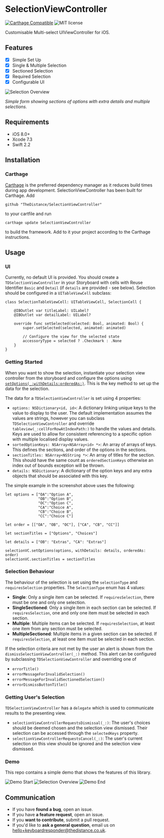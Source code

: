 # SelectionViewController

[![Carthage Compatible](https://img.shields.io/badge/Carthage-compatible-4BC51D.svg?style=flat)](https://github.com/Carthage/Carthage)
![MIT license](https://img.shields.io/badge/license-MIT-lightgrey.svg)

Customisable Multi-select UIViewController for iOS.

## Features

* [x] Simple Set Up
* [x] Single & Multiple Selection
* [x] Sectioned Selection
* [x] Required Selection
* [x] Configurable UI

![Selection Overview](./docs/Resources/Images/SelectionOverview.png)

*Simple form showing sections of options with extra details and multiple selections.*

## Requirements

- iOS 8.0+
- Xcode 7.3
- Swift 2.2

## Installation

### Carthage

[Carthage](https://github.com/Carthage/Carthage) is the preferred dependency manager as it reduces build times during app development. SelectionViewController has been built for Carthage. Add 
	
	github "TheDistance/SelectionViewController"
	
to your cartfile and run
	
	carthage update SelectionViewController
	
to build the framework. Add to it your project according to the Carthage instructions.

## Usage

### UI

Currently, no default UI is provided. You should create a `TDSelectionViewController` in your Storyboard with cells with Reuse Identifier `Basic` and `Detail` (if `details` are provided - see below). Selection should be configured in a `UITableViewCell` subclass:

	class SelectionTableViewCell: UITableViewCell, SelectionCell {

    	@IBOutlet var titleLabel: UILabel?
    	@IBOutlet var detailLabel: UILabel?

    	override func setSelected(selected: Bool, animated: Bool) {
        	super.setSelected(selected, animated: animated)

        	// Configure the view for the selected state
        	accessoryType = selected ? .Checkmark : .None
    	}
	}

### Getting Started

When you want to show the selection, instantiate your selection view controller from the storyboard and configure the options using [`setOptions(_:withDetails:orderedAs:)`](). This is the key method to set up the data for the selection.

The data for a `TDSelectionViewController` is set using 4 properties:

* `options: NSDictionary<id, id>`: A dictionary linking unique keys to the value to display to the user. The default implementation assumes the values are strings, however you can subclass `TDSelectionViewController` and override `tableview(_:cellForRowAtIndexPath:)` to handle the values and details. Keys are used to allow for consistent referencing to a specific option with multiple localised display values.
* `sortedOptionKeys: NSArray<NSArray<id> *>`: An array of arrays of keys. This defines the sections, and order of the options in the sections.
* `sectionTitles: NSArray<NSString *>`: An array of titles for the section. This should have the same count as `orderedSectionKeys` otherwise an index out of bounds exception will be thrown.
* `details: NSDictionary`: A dictionary of the option keys and any extra objects that should be associated with this key.

The simple example in the screenshot above uses the following:

	let options = ["OA":"Option A",
                   "OB":"Option B",
                   "OC":"Option C",
                   "CA":"Choice A",
                   "CB":"Choice B",
                   "CC":"Choice C"]
    
    let order = [["OA", "OB", "OC"], ["CA", "CB", "CC"]]
    
    let sectionTitles = ["Options", "Choices"]
    
	let details = ["OB": "Extras", "CA": "Extras"]

	selectionVC.setOptions(options, withDetails: details, orderedAs: order)
	selectionVC.sectionTitles = sectionTitles
	
	
### Selection Behaviour

The behaviour of the selection is set using the `selectionType` and `requiresSelection` properties. The `SelectionType` enum has 4 values:

* **Single**: Only a single item can be selected. If `requiresSelection`, there must be one and only one selection.
* **SingleSectioned**: Only a single item in each section can be selected. If `requiresSelection`, one and only one item must be selected in each section.
* **Multiple**: Multiple items can be selected. If `requiresSelection`, at least one item from any section must be selected.
* **MultipleSectioned**: Multiple items in a given section can be selected. If `requiresSelection`, at least one item must be selected in each section.
    
If the selection criteria are not met by the user an alert is shown from the `dismissSelectionViewController(_:)` method. This alert can be configured by subclassing `TDSelectionViewController` and overriding one of

* `errorTitle()`
* `errorMessageForInvalidSelection()`
* `errorMessageForInvalidSectionedSelection()`
* `errorDismissButtonTitle()`

### Getting User's Selection

`TDSelectionViewController` has a `delegate` which is used to communicate results to the presenting view. 

* `selectionViewControllerRequestsDismissal(_:)`: The user's choices should be deemed chosen and the selection view dismissed. Their selection can be accessed through the `selectedKeys` property.
* `selectionViewControllerRequestsCancel(_:)`: The user's current selection on this view should be ignored and the selection view dismissed.

### Demo

This repo contains a simple demo that shows the features of this library.

![Demo Start](./docs/Resources/Images/DemoStart.png)
![Selection Overview](./docs/Resources/Images/SelectionOverview.png)
![Demo End](./docs/Resources/Images/DemoEnd.png)

## Communication

- If you have **found a bug**, open an issue.
- If you have **a feature request**, open an issue.
- If you **want to contribute**, submit a pull request.
- If you'd like to **ask a general question**, email us on <hello+keyboardresponder@thedistance.co.uk>.